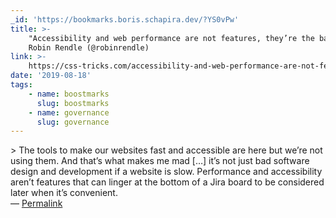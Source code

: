 ```yaml
---
_id: 'https://bookmarks.boris.schapira.dev/?YS0vPw'
title: >-
    "Accessibility and web performance are not features, they’re the baseline",
    Robin Rendle (@robinrendle)
link: >-
    https://css-tricks.com/accessibility-and-web-performance-are-not-features-theyre-the-baseline/
date: '2019-08-18'
tags:
    - name: boostmarks
      slug: boostmarks
    - name: governance
      slug: governance
---
```


&gt; The tools to make our websites fast and accessible are here but we’re not
using them. And that’s what makes me mad […] it’s not just bad software design
and development if a website is slow. Performance and accessibility aren’t
features that can linger at the bottom of a Jira board to be considered later
when it’s convenient. <br>&#8212;
<a href="https://bookmarks.boris.schapira.dev/?YS0vPw" title="Permalink">Permalink</a>
